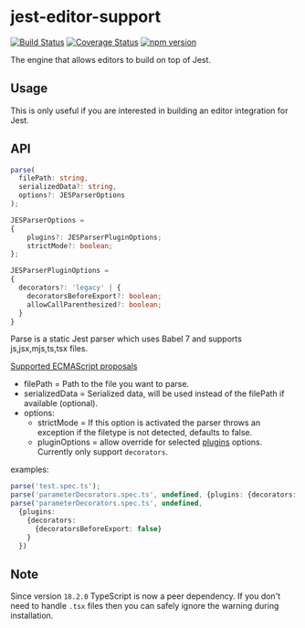 # jest-editor-support

[![Build Status](https://github.com/jest-community/jest-editor-support/actions/workflows/node-ci.yml/badge.svg)](https://github.com/jest-community/jest-editor-support/actions) [![Coverage Status](https://coveralls.io/repos/github/jest-community/jest-editor-support/badge.svg?branch=master)](https://coveralls.io/github/jest-community/jest-editor-support?branch=master) [![npm version](https://badge.fury.io/js/jest-editor-support.svg)](https://badge.fury.io/js/jest-editor-support)


The engine that allows editors to build on top of Jest.

## Usage

This is only useful if you are interested in building an editor integration for Jest.

## API
```ts
parse(   
  filePath: string,   
  serializedData?: string,   
  options?: JESParserOptions
);

JESParserOptions = 
{
    plugins?: JESParserPluginOptions;
    strictMode?: boolean;
};

JESParserPluginOptions = 
{
  decorators?: 'legacy' | {
    decoratorsBeforeExport?: boolean;
    allowCallParenthesized?: boolean;
  }
}
```

Parse is a static Jest parser which uses Babel 7 and supports js,jsx,mjs,ts,tsx files.   

[Supported ECMAScript proposals](https://github.com/babel/babel/blob/928b9f8c9518284eac6d0598633f2ec373fc6d0c/packages/babel-parser/typings/babel-parser.d.ts#L97)

- filePath = Path to the file you want to parse.
- serializedData = Serialized data, will be used instead of the filePath if available (optional).
- options: 
  - strictMode = If this option is activated the parser throws an exception if the filetype is not detected, defaults to false.
  - pluginOptions = allow override for selected [plugins](https://babeljs.io/docs/en/babel-parser#plugins) options. Currently only support `decorators`. 

examples:
```ts
parse('test.spec.ts');
parse('parameterDecorators.spec.ts', undefined, {plugins: {decorators: 'legacy'}})
parse('parameterDecorators.spec.ts', undefined, 
  {plugins: 
    {decorators: 
      {decoratorsBeforeExport: false}
    }
  })
```

## Note

Since version `18.2.0` TypeScript is now a peer dependency. If you don't need to handle `.tsx` files then you can safely ignore the warning during installation.
